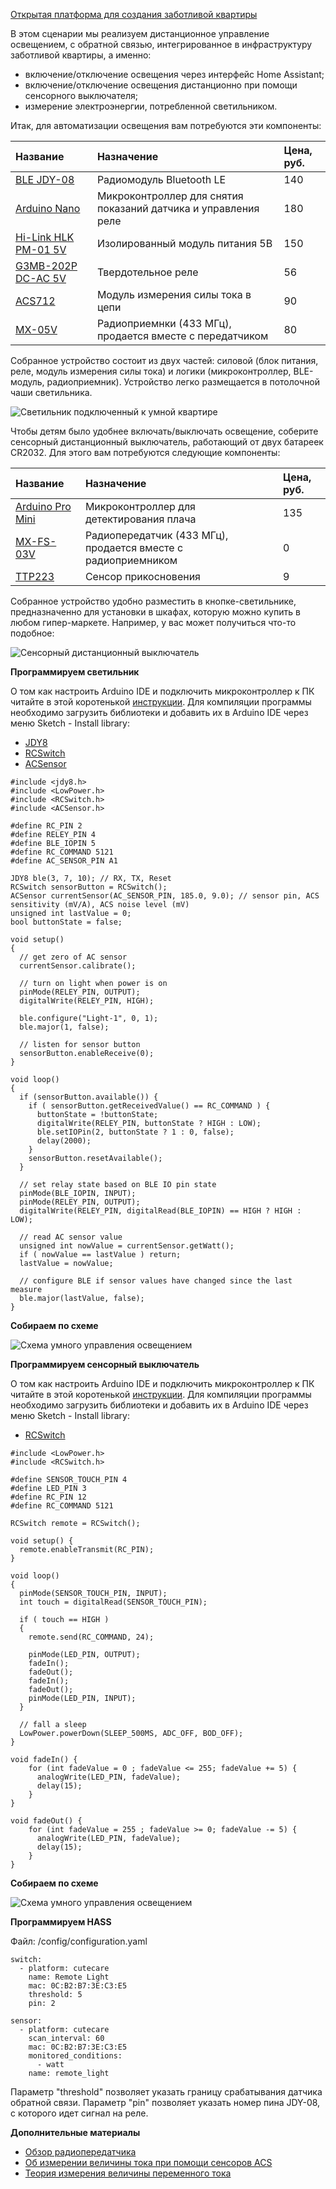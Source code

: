 [Открытая платформа для создания заботливой квартиры](http://cutecare.ru)

В этом сценарии мы реализуем дистанционное управление освещением, с обратной связью, интегрированное в инфраструктуру заботливой квартиры, а именно:

* включение/отключение освещения через интерфейс Home Assistant;
* включение/отключение освещения дистанционно при помощи сенсорного выключателя;
* измерение электроэнергии, потребленной светильником.

Итак, для автоматизации освещения вам потребуются эти компоненты:

|Название|Назначение|Цена, руб.|
| :----------- |:----------- |:----------- |
|[BLE JDY-08](https://rover.ebay.com/rover/1/711-53200-19255-0/1?icep_id=114&ipn=icep&toolid=20004&campid=5338218090&mpre=https%3A%2F%2Fwww.ebay.com%2Fitm%2FBluetooth-4-0-BLE-Low-Power-CC2541-JDY-08-Support-Airsync-iBeacon-Module%2F322511962233%3FssPageName%3DSTRK%253AMEBIDX%253AIT%26_trksid%3Dp2057872.m2749.l2649)|Радиомодуль Bluetooth LE|140|
|[Arduino Nano](https://www.ebay.com/itm/Nano-V3-0-ATmega328P-CH340G-5V-16M-MINI-USB-Nano-V3-0-Compatible-to-Arduino/253141071056?ssPageName=STRK%3AMEBIDX%3AIT&_trksid=p2057872.m2749.l2649)|Микроконтроллер для снятия показаний датчика и управления реле|180|
|[Hi-Link HLK PM-01 5V](https://rover.ebay.com/rover/1/711-53200-19255-0/1?icep_id=114&ipn=icep&toolid=20004&campid=5338218090&mpre=https%3A%2F%2Fwww.ebay.com%2Fitm%2FHLK-PM03-AC-DC-220V-to-3-3V-Step-Down-Buck-Isolated-Power-Supply-Module%2F311759562967%3FssPageName%3DSTRK%253AMEBIDX%253AIT%26_trksid%3Dp2057872.m2749.l2649)|Изолированный модуль питания 5В|150|
|[G3MB-202P DC-AC 5V](https://rover.ebay.com/rover/1/711-53200-19255-0/1?icep_id=114&ipn=icep&toolid=20004&campid=5338218090&mpre=https%3A%2F%2Fwww.ebay.com%2Fitm%2F1-2-5-10PCS-5V-12V-24V-G3MB-202P-DC-AC-PCB-SSR-Solid-State-Relay-Module%2F202056147875%3FssPageName%3DSTRK%253AMEBIDX%253AIT%26var%3D502051903070%26_trksid%3Dp2057872.m2749.l2649)|Твердотельное реле|56|
|[ACS712](https://rover.ebay.com/rover/1/711-53200-19255-0/1?icep_id=114&ipn=icep&toolid=20004&campid=5338218090&mpre=https%3A%2F%2Fwww.ebay.com%2Fitm%2F5A-range-Current-Sensor-Module-ACS712-Module-M61-Top%2F222086976642%3FssPageName%3DSTRK%253AMEBIDX%253AIT%26_trksid%3Dp2057872.m2749.l2649)|Модуль измерения силы тока в цепи|90|
|[MX-05V](https://amperkot.ru/products/radiomoduli_433mhz_peredatchik_mxfs03v_i_priemnik_mx05v/23869814.html)|Радиоприемнки (433 МГц), продается вместе с передатчиком|80|

Собранное устройство состоит из двух частей: силовой (блок питания, реле, модуль измерения силы тока) и логики (микроконтроллер, BLE-модуль, радиоприемник). Устройство легко размещается в потолочной чаши светильника.

![Светильник подключенный к умной квартире](https://github.com/cutecare/cutecare-docs/blob/master/images/RemoteLight.jpg?raw=true)

Чтобы детям было удобнее включать/выключать освещение, соберите сенсорный дистанционный выключатель, работающий от двух батареек CR2032. Для этого вам потребуются следующие компоненты:

|Название|Назначение|Цена, руб.|
| :----------- |:----------- |:----------- |
|[Arduino Pro Mini](https://rover.ebay.com/rover/1/711-53200-19255-0/1?icep_id=114&ipn=icep&toolid=20004&campid=5338218090&mpre=https%3A%2F%2Fwww.ebay.com%2Fitm%2F2PCS-New-Pro-Mini-atmega328-Board-5V-16M-Arduino-Compatible-Nano%2F191674251828%3FssPageName%3DSTRK%253AMEBIDX%253AIT%26_trksid%3Dp2057872.m2749.l2649)|Микроконтроллер для детектирования плача|135|
|[MX-FS-03V](https://amperkot.ru/products/radiomoduli_433mhz_peredatchik_mxfs03v_i_priemnik_mx05v/23869814.html)|Радиопередатчик (433 МГц), продается вместе с радиоприемником|0|
|[TTP223](https://rover.ebay.com/rover/1/711-53200-19255-0/1?icep_id=114&ipn=icep&toolid=20004&campid=5338218090&mpre=https%3A%2F%2Fwww.ebay.com%2Fitm%2F10PCS-TTP223-Capacitive-Touch-Switch-Button-Self-Lock-Module-Sensor-for-Arduino%2F222726613292%3FssPageName%3DSTRK%253AMEBIDX%253AIT%26_trksid%3Dp2057872.m2749.l2649)|Сенсор прикосновения|9|

Собранное устройство удобно разместить в кнопке-светильнике, предназначенно для установки в шкафах, которую можно купить в любом гипер-маркете. Например, у вас может получиться что-то подобное:

![Сенсорный дистанционный выключатель](https://github.com/cutecare/cutecare-docs/blob/master/images/SensorSwitchDevice.jpg?raw=true)

**Программируем светильник**

О том как настроить Arduino IDE и подключить микроконтроллер к ПК читайте в этой коротенькой [инструкции](http://cutecare.readthedocs.io/ru/master/%D0%9C%D0%B8%D0%BA%D1%80%D0%BE%D0%BA%D0%BE%D0%BD%D1%82%D1%80%D0%BE%D0%BB%D0%BB%D0%B5%D1%80%D1%8B/#arduino-nano). Для компиляции программы необходимо загрузить библиотеки и добавить их в Arduino IDE через меню Sketch - Install library:

* [JDY8](https://github.com/cutecare/jdy8/archive/master.zip)
* [RCSwitch](https://github.com/cutecare/rc-switch/archive/master.zip)
* [ACSensor](https://github.com/cutecare/ACS/archive/master.zip)

```
#include <jdy8.h>
#include <LowPower.h>
#include <RCSwitch.h>
#include <ACSensor.h>

#define RC_PIN 2
#define RELEY_PIN 4
#define BLE_IOPIN 5
#define RC_COMMAND 5121
#define AC_SENSOR_PIN A1

JDY8 ble(3, 7, 10); // RX, TX, Reset
RCSwitch sensorButton = RCSwitch();
ACSensor currentSensor(AC_SENSOR_PIN, 185.0, 9.0); // sensor pin, ACS sensitivity (mV/A), ACS noise level (mV)
unsigned int lastValue = 0;
bool buttonState = false;

void setup()
{
  // get zero of AC sensor
  currentSensor.calibrate();

  // turn on light when power is on
  pinMode(RELEY_PIN, OUTPUT);
  digitalWrite(RELEY_PIN, HIGH);

  ble.configure("Light-1", 0, 1);
  ble.major(1, false);
 
  // listen for sensor button
  sensorButton.enableReceive(0);
}

void loop()
{
  if (sensorButton.available()) {
    if ( sensorButton.getReceivedValue() == RC_COMMAND ) {
      buttonState = !buttonState;
      digitalWrite(RELEY_PIN, buttonState ? HIGH : LOW);
      ble.setIOPin(2, buttonState ? 1 : 0, false);
      delay(2000);
    }
    sensorButton.resetAvailable();
  }
  
  // set relay state based on BLE IO pin state
  pinMode(BLE_IOPIN, INPUT);
  pinMode(RELEY_PIN, OUTPUT);
  digitalWrite(RELEY_PIN, digitalRead(BLE_IOPIN) == HIGH ? HIGH : LOW);

  // read AC sensor value
  unsigned int nowValue = currentSensor.getWatt();
  if ( nowValue == lastValue ) return;
  lastValue = nowValue;

  // configure BLE if sensor values have changed since the last measure
  ble.major(lastValue, false);
}
```

**Собираем по схеме**

![Схема умного управления освещением](https://github.com/cutecare/cutecare-docs/blob/master/images/RemoteLigth_bb.png?raw=true)

**Программируем сенсорный выключатель**

О том как настроить Arduino IDE и подключить микроконтроллер к ПК читайте в этой коротенькой [инструкции](http://cutecare.readthedocs.io/ru/master/%D0%9C%D0%B8%D0%BA%D1%80%D0%BE%D0%BA%D0%BE%D0%BD%D1%82%D1%80%D0%BE%D0%BB%D0%BB%D0%B5%D1%80%D1%8B/#arduino-pro-mini). Для компиляции программы необходимо загрузить библиотеки и добавить их в Arduino IDE через меню Sketch - Install library:

* [RCSwitch](https://github.com/cutecare/rc-switch/archive/master.zip)

```
#include <LowPower.h>
#include <RCSwitch.h>

#define SENSOR_TOUCH_PIN 4
#define LED_PIN 3
#define RC_PIN 12
#define RC_COMMAND 5121

RCSwitch remote = RCSwitch();

void setup() {
  remote.enableTransmit(RC_PIN);
}

void loop() 
{
  pinMode(SENSOR_TOUCH_PIN, INPUT);
  int touch = digitalRead(SENSOR_TOUCH_PIN);

  if ( touch == HIGH ) 
  {
    remote.send(RC_COMMAND, 24);

    pinMode(LED_PIN, OUTPUT);
    fadeIn();
    fadeOut();
    fadeIn();
    fadeOut();
    pinMode(LED_PIN, INPUT);
  }
  
  // fall a sleep
  LowPower.powerDown(SLEEP_500MS, ADC_OFF, BOD_OFF);
}

void fadeIn() {
    for (int fadeValue = 0 ; fadeValue <= 255; fadeValue += 5) {
      analogWrite(LED_PIN, fadeValue);
      delay(15);
    }
}

void fadeOut() {
    for (int fadeValue = 255 ; fadeValue >= 0; fadeValue -= 5) {
      analogWrite(LED_PIN, fadeValue);
      delay(15);
    }
}
```

**Собираем по схеме**

![Схема умного управления освещением](https://github.com/cutecare/cutecare-docs/blob/master/images/RemoteLigth_bb.png?raw=true)


**Программируем HASS**

Файл: /config/configuration.yaml

```
switch:
  - platform: cutecare
    name: Remote Light
    mac: 0C:B2:B7:3E:C3:E5
    threshold: 5
    pin: 2

sensor:
  - platform: cutecare
    scan_interval: 60
    mac: 0C:B2:B7:3E:C3:E5
    monitored_conditions:
      - watt
    name: remote_light
```

Параметр "threshold" позволяет указать границу срабатывания датчика обратной связи.
Параметр "pin" позволяет указать номер пина JDY-08, с которого идет сигнал на реле.

**Дополнительные материалы**

* [Обзор радиопередатчика](http://makerplus.ru/wiki/besprovodnoj-peredatchik-fs1000a-priemnik-mx-rm-5v)
* [Об измерении величины тока при помощи сенсоров ACS](https://www.dfrobot.com/wiki/index.php/50A_Current_Sensor(SKU:SEN0098))
* [Теория измерения величины переменного тока](https://www.dataforth.com/measuring-rms-values.aspx)
